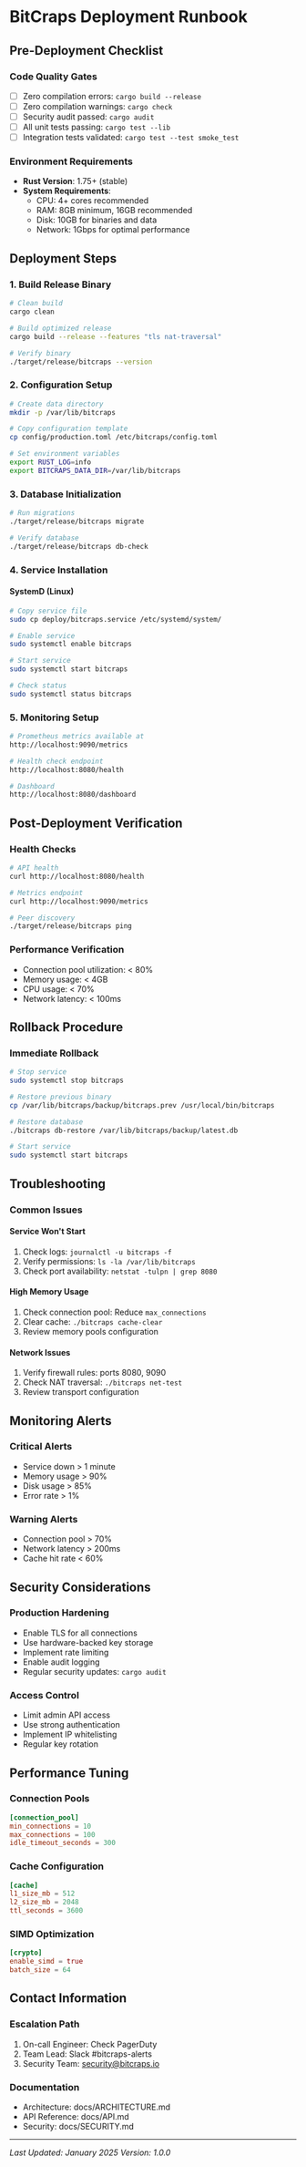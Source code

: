 # BitCraps Deployment Runbook

## Pre-Deployment Checklist

### Code Quality Gates
- [ ] Zero compilation errors: `cargo build --release`
- [ ] Zero compilation warnings: `cargo check`
- [ ] Security audit passed: `cargo audit`
- [ ] All unit tests passing: `cargo test --lib`
- [ ] Integration tests validated: `cargo test --test smoke_test`

### Environment Requirements
- **Rust Version**: 1.75+ (stable)
- **System Requirements**:
  - CPU: 4+ cores recommended
  - RAM: 8GB minimum, 16GB recommended
  - Disk: 10GB for binaries and data
  - Network: 1Gbps for optimal performance

## Deployment Steps

### 1. Build Release Binary
```bash
# Clean build
cargo clean

# Build optimized release
cargo build --release --features "tls nat-traversal"

# Verify binary
./target/release/bitcraps --version
```

### 2. Configuration Setup
```bash
# Create data directory
mkdir -p /var/lib/bitcraps

# Copy configuration template
cp config/production.toml /etc/bitcraps/config.toml

# Set environment variables
export RUST_LOG=info
export BITCRAPS_DATA_DIR=/var/lib/bitcraps
```

### 3. Database Initialization
```bash
# Run migrations
./target/release/bitcraps migrate

# Verify database
./target/release/bitcraps db-check
```

### 4. Service Installation

#### SystemD (Linux)
```bash
# Copy service file
sudo cp deploy/bitcraps.service /etc/systemd/system/

# Enable service
sudo systemctl enable bitcraps

# Start service
sudo systemctl start bitcraps

# Check status
sudo systemctl status bitcraps
```

### 5. Monitoring Setup
```bash
# Prometheus metrics available at
http://localhost:9090/metrics

# Health check endpoint
http://localhost:8080/health

# Dashboard
http://localhost:8080/dashboard
```

## Post-Deployment Verification

### Health Checks
```bash
# API health
curl http://localhost:8080/health

# Metrics endpoint
curl http://localhost:9090/metrics

# Peer discovery
./target/release/bitcraps ping
```

### Performance Verification
- Connection pool utilization: < 80%
- Memory usage: < 4GB
- CPU usage: < 70%
- Network latency: < 100ms

## Rollback Procedure

### Immediate Rollback
```bash
# Stop service
sudo systemctl stop bitcraps

# Restore previous binary
cp /var/lib/bitcraps/backup/bitcraps.prev /usr/local/bin/bitcraps

# Restore database
./bitcraps db-restore /var/lib/bitcraps/backup/latest.db

# Start service
sudo systemctl start bitcraps
```

## Troubleshooting

### Common Issues

#### Service Won't Start
1. Check logs: `journalctl -u bitcraps -f`
2. Verify permissions: `ls -la /var/lib/bitcraps`
3. Check port availability: `netstat -tulpn | grep 8080`

#### High Memory Usage
1. Check connection pool: Reduce `max_connections`
2. Clear cache: `./bitcraps cache-clear`
3. Review memory pools configuration

#### Network Issues
1. Verify firewall rules: ports 8080, 9090
2. Check NAT traversal: `./bitcraps net-test`
3. Review transport configuration

## Monitoring Alerts

### Critical Alerts
- Service down > 1 minute
- Memory usage > 90%
- Disk usage > 85%
- Error rate > 1%

### Warning Alerts
- Connection pool > 70%
- Network latency > 200ms
- Cache hit rate < 60%

## Security Considerations

### Production Hardening
- Enable TLS for all connections
- Use hardware-backed key storage
- Implement rate limiting
- Enable audit logging
- Regular security updates: `cargo audit`

### Access Control
- Limit admin API access
- Use strong authentication
- Implement IP whitelisting
- Regular key rotation

## Performance Tuning

### Connection Pools
```toml
[connection_pool]
min_connections = 10
max_connections = 100
idle_timeout_seconds = 300
```

### Cache Configuration
```toml
[cache]
l1_size_mb = 512
l2_size_mb = 2048
ttl_seconds = 3600
```

### SIMD Optimization
```toml
[crypto]
enable_simd = true
batch_size = 64
```

## Contact Information

### Escalation Path
1. On-call Engineer: Check PagerDuty
2. Team Lead: Slack #bitcraps-alerts
3. Security Team: security@bitcraps.io

### Documentation
- Architecture: docs/ARCHITECTURE.md
- API Reference: docs/API.md
- Security: docs/SECURITY.md

---
*Last Updated: January 2025*
*Version: 1.0.0*
